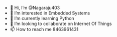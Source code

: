 - 👋 Hi, I’m @Nagaraju403
- 👀 I’m interested in Embedded Systems
- 🌱 I’m currently learning Python 
- 💞️ I’m looking to collaborate on Internet Of Things
- 📫 How to reach me 8463961431

<!---
Nagaraju403/Nagaraju403 is a ✨ special ✨ repository because its `README.md` (this file) appears on your GitHub profile.
You can click the Preview link to take a look at your changes.
--->
